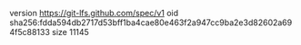 version https://git-lfs.github.com/spec/v1
oid sha256:fdda594db2717d53bff1ba4cae80e463f2a947cc9ba2e3d82602a694f5c88133
size 11145
